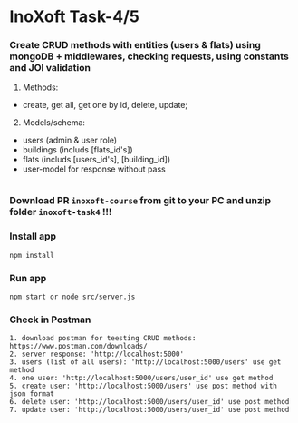 # InoXoft Task-4/5

### Create CRUD methods with entities (users & flats) using mongoDB + middlewares, checking requests, using constants and JOI validation

1. Methods: 
- create, get all, get one by id, delete, update;
2. Models/schema:
- users (admin & user role)
- buildings (includs [flats_id's])
- flats (includs [users_id's], [building_id])
- user-model for response without pass

``` 

```

### Download PR `inoxoft-course` from git to your PC and unzip folder `inoxoft-task4` !!!

### Install app
```
npm install
```

### Run app
```
npm start or node src/server.js
```

### Check in Postman
```
1. download postman for teesting CRUD methods: https://www.postman.com/downloads/
2. server response: 'http://localhost:5000'
3. users (list of all users): 'http://localhost:5000/users' use get method  
4. one user: 'http://localhost:5000/users/user_id' use get method
5. create user: 'http://localhost:5000/users' use post method with json format
6. delete user: 'http://localhost:5000/users/user_id' use post method
7. update user: 'http://localhost:5000/users/user_id' use post method
```

